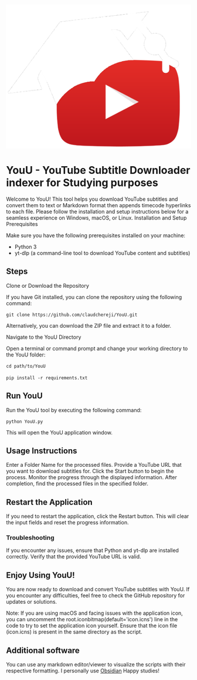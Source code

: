 ![YouU Logo](https://github.com/claudchereji/YouU/blob/main/512x512.png?raw=true)



# YouU - YouTube Subtitle Downloader indexer for Studying purposes

Welcome to YouU! This tool helps you download YouTube subtitles and convert them to text or Markdown format then appends timecode hyperlinks to each file. Please follow the installation and setup instructions below for a seamless experience on Windows, macOS, or Linux.
Installation and Setup
Prerequisites


Make sure you have the following prerequisites installed on your machine:

  - Python 3
  - yt-dlp (a command-line tool to download YouTube content and subtitles)

## Steps

Clone or Download the Repository

If you have Git installed, you can clone the repository using the following command:

    git clone https://github.com/claudchereji/YouU.git

Alternatively, you can download the ZIP file and extract it to a folder.

Navigate to the YouU Directory

Open a terminal or command prompt and change your working directory to the YouU folder:

```
cd path/to/YouU

pip install -r requirements.txt
```

## Run YouU

Run the YouU tool by executing the following command:

```
python YouU.py
```

This will open the YouU application window.

## Usage Instructions
        
Enter a Folder Name for the processed files.
Provide a YouTube URL that you want to download subtitles for.
Click the Start button to begin the process.
Monitor the progress through the displayed information.
After completion, find the processed files in the specified folder.

## Restart the Application

If you need to restart the application, click the Restart button. This will clear the input fields and reset the progress information.

### Troubleshooting
If you encounter any issues, ensure that Python and yt-dlp are installed correctly.
Verify that the provided YouTube URL is valid.

## Enjoy Using YouU!

You are now ready to download and convert YouTube subtitles with YouU. If you encounter any difficulties, feel free to check the GitHub repository for updates or solutions.

Note: If you are using macOS and facing issues with the application icon, you can uncomment the root.iconbitmap(default='icon.icns') line in the code to try to set the application icon yourself. Ensure that the icon file (icon.icns) is present in the same directory as the script.


## Additional software

You can use any markdown editor/viewer to visualize the scripts with their respective formatting. I personally use [Obsidian](https://obsidian.md/download)
Happy studies!
